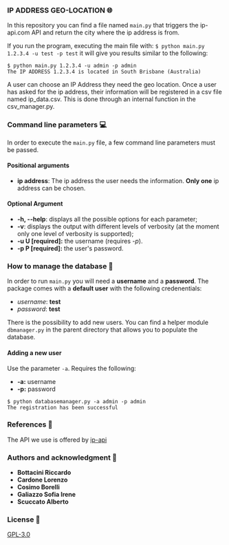 

### IP ADDRESS GEO-LOCATION :globe_with_meridians:

In this repository you can find a file named ```main.py``` that triggers the ip-api.com API and return the city where the ip address is from. 

If you run the program, executing the main file with: ```$ python main.py 1.2.3.4 -u test -p test``` it will  give you results similar to the following: 

```
$ python main.py 1.2.3.4 -u admin -p admin
The IP ADDRESS 1.2.3.4 is located in South Brisbane (Australia)
```

A user can choose an IP Address they need the geo location. Once a user has asked for the ip address, their information will be registered in a csv file named ip_data.csv. This is done through an internal function in the csv_manager.py.

### Command line parameters :computer:
In order to execute the ```main.py``` file, a few command line parameters must be passed.
#### Positional arguments
- **ip address**: The ip address the user needs the information. **Only one** ip address can be chosen.

#### Optional Argument
- **-h, --help**: displays all the possible options for each parameter; 
- **-v**:  displays the output with different levels of verbosity (at the moment only one level of verbosity is supported);
- **-u U [required]:** the username (requires *-p*).  
- **-p P [required]:** the user's password.

### How to manage the database :busts_in_silhouette:
In order to run ```main.py``` you will need a **username** and a **password**. The package comes with a **default user** with the following credenentials:
- *username*: **test**
- *password*: **test**

There is the possibility to add new users. You can find a helper module ```dbmanager.py``` in the parent directory that allows you to populate the database.

#### Adding a new user
Use the parameter ```-a```. Requires the following:
 - **-a:** username 
 - **-p:** password
```
$ python databasemanager.py -a admin -p admin 
The registration has been successful
```

### References :green_book:
The API we use is offered by [ip-api](https://ip-api.com/docs/api:json)

### Authors and acknowledgment :busts_in_silhouette:
- **Bottacini Riccardo**
- **Cardone Lorenzo**
- **Cosimo Borelli**
- **Galiazzo Sofia Irene**
- **Scuccato Alberto**

### License :page_facing_up:
[GPL-3.0](https://choosealicense.com/licenses/gpl-3.0/)


